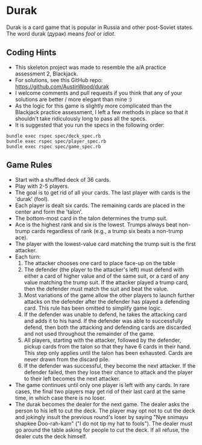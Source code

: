 # Durak

Durak is a card game that is popular in Russia and other post-Soviet states. The word durak (дурак) means *fool* or *idiot*.

## Coding Hints

* This skeleton project was made to resemble the a/A practice assessment 2, Blackjack.
* For solutions, see this GitHub repo: https://github.com/AustinWood/durak
* I welcome comments and pull requests if you think that any of your solutions are better / more elegant than mine :)
* As the logic for this game is slightly more complicated than the Blackjack practice assessment, I left a few methods in place so that it shouldn't take ridiculously long to pass all the specs.
* It is suggested that you run the specs in the following order:

```
bundle exec rspec spec/deck_spec.rb
bundle exec rspec spec/player_spec.rb
bundle exec rspec spec/game_spec.rb
```

## Game Rules

* Start with a shuffled deck of 36 cards.
* Play with 2-5 players.
* The goal is to get rid of all your cards. The last player with cards is the 'durak' (fool).
* Each player is dealt six cards. The remaining cards are placed in the center and form the 'talon'.
* The bottom-most card in the talon determines the trump suit.
* Ace is the highest rank and six is the lowest. Trumps always beat non-trump cards regardless of rank (e.g., a trump six beats a non-trump ace).
* The player with the lowest-value card matching the trump suit is the first attacker.
* Each turn:
    1. The attacker chooses one card to place face-up on the table
    2. The defender (the player to the attacker's left) must defend with either a card of higher value and of the same suit, or a card of any value matching the trump suit. If the attacker played a trump card, then the defender must match the suit and beat the value.
    3. Most variations of the game allow the other players to launch further attacks on the defender after the defender has played a defending card. This rule has been omitted to simplify game logic.
    4. If the defender was unable to defend, he takes the attacking card and adds it to his hand. If the defender was able to successfully defend, then both the attacking and defending cards are discarded and not used throughout the remainder of the game.
    5. All players, starting with the attacker, followed by the defender, pickup cards from the talon so that they have 6 cards in their hand. This step only applies until the talon has been exhausted. Cards are never drawn from the discard pile.
    6. If the defender was successful, they become the next attacker. If the defender failed, then they lose their chance to attack and the player to their left becomes the next attacker.
* The game continues until only one player is left with any cards. In rare cases, the final two players may get rid of their last card at the same time, in which case there is no loser.
* The durak becomes the dealer for the next game. The dealer asks the person to his left to cut the deck. The player may opt not to cut the deck and jokingly insult the previous round's loser by saying "Nye snimayu shapkee Doo-rah-kam" ("I do not tip my hat to fools"). The dealer must go around the table asking for people to cut the deck. If all refuse, the dealer cuts the deck himself.
